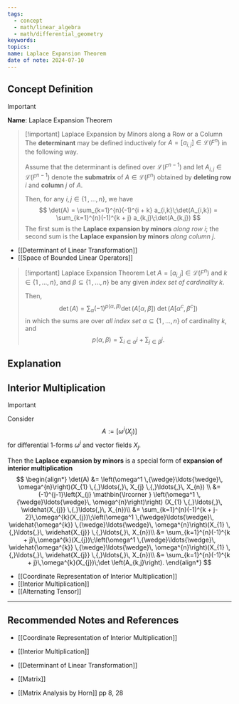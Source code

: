 ```yaml
---
tags:
  - concept
  - math/linear_algebra
  - math/differential_geometry
keywords: 
topics: 
name: Laplace Expansion Theorem
date of note: 2024-07-10
---
```


## Concept Definition

>[!important]
>**Name**: Laplace Expansion Theorem

>[!important] Laplace Expansion by Minors along a Row or a Column
>The **determinant** may be defined inductively for $A = [a_{i,j}] \in \mathcal{L}(F^n)$ in the following way. 
>
>Assume that the determinant is defined over $\mathcal{L}(F^{n-1})$ and let $A_{i,j} \in \mathcal{L}(F^{n-1})$ denote the **submatrix** of $A \in \mathcal{L}(F^n)$ obtained by **deleting row** $i$ and **column** $j$ of $A$. 
>
>Then, for any $i, j \in \{ 1 \,{,}\ldots{,}\, n\}$, we have 
>$$
>\det(A) = \sum_{k=1}^{n}(-1)^{i + k} a_{i,k}\;\det(A_{i,k}) = \sum_{k=1}^{n}(-1)^{k + j} a_{k,j}\;\det(A_{k,j})
>$$
>The first sum is the **Laplace expansion by minors** *along row* $i$; the second sum is the **Laplace expansion by minors** *along column* $j$.

- [[Determinant of Linear Transformation]]
- [[Space of Bounded Linear Operators]]


>[!important] Laplace Expansion Theorem
>Let $A = [a_{i,j}] \in \mathcal{L}(F^n)$ and $k \in \{ 1 \,{,}\ldots{,}\,n \}$, and $\beta \subseteq \{ 1 \,{,}\ldots{,}\,n \}$ be any given *index set of cardinality* $k$.
>
>Then, 
>$$
>\det(A) = \sum_{\alpha} (-1)^{p(\alpha, \beta)} \det\left(A[\alpha, \beta]\right)\;\det\left(A[\alpha^c, \beta^c]\right)
>$$
>in which the sums are over *all index set* $\alpha \subseteq \{ 1 \,{,}\ldots{,}\, n\}$ of cardinality $k$, and $$p(\alpha, \beta) = \sum_{i\in \alpha}i + \sum_{j\in \beta}j.$$


## Explanation


## Interior Multiplication

>[!important]
>Consider $$A := \left[ \omega^i(X_{j}) \right] $$ for differential $1$-forms $\omega^i$ and vector fields $X_{j}$. 
>
>Then the **Laplace expansion by minors** is a special form of  **expansion of interior multiplication**
>$$
>\begin{align*}
>\det(A) &= \left(\omega^1 \,{\wedge}\ldots{\wedge}\, \omega^{n}\right)(X_{1} \,{,}\ldots{,}\, X_{j} \,{,}\ldots{,}\, X_{n}) \\
>&= (-1)^{j-1}\left(X_{j} \mathbin{\lrcorner } \left(\omega^1 \,{\wedge}\ldots{\wedge}\, \omega^{n}\right)\right) (X_{1} \,{,}\ldots{,}\, \widehat{X_{j}} \,{,}\ldots{,}\, X_{n})\\
>&= \sum_{k=1}^{n}(-1)^{k + j-2}\,\omega^{k}(X_{j})\;\left(\omega^1 \,{\wedge}\ldots{\wedge}\, \widehat{\omega^{k}} \,{\wedge}\ldots{\wedge}\, \omega^{n}\right)(X_{1} \,{,}\ldots{,}\, \widehat{X_{j}} \,{,}\ldots{,}\, X_{n})\\
>&= \sum_{k=1}^{n}(-1)^{k + j}\,\omega^{k}(X_{j})\;\left(\omega^1 \,{\wedge}\ldots{\wedge}\, \widehat{\omega^{k}} \,{\wedge}\ldots{\wedge}\, \omega^{n}\right)(X_{1} \,{,}\ldots{,}\, \widehat{X_{j}} \,{,}\ldots{,}\, X_{n})\\
>&=  \sum_{k=1}^{n}(-1)^{k + j}\,\omega^{k}(X_{j})\;\det \left(A_{k,j}\right).
>\end{align*}
>$$

- [[Coordinate Representation of Interior Multiplication]]
- [[Interior Multiplication]]
- [[Alternating Tensor]]


-----------
##  Recommended Notes and References


- [[Coordinate Representation of Interior Multiplication]]
- [[Interior Multiplication]]


- [[Determinant of Linear Transformation]]
- [[Matrix]]



- [[Matrix Analysis by Horn]] pp 8, 28
